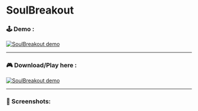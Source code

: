 # SoulBreakout

### :joystick: Demo : 

<a href="http://www.youtube.com/watch?feature=player_embedded&v=8Mj78w2EC54
" target="_blank"><img src="https://i.ytimg.com/an_webp/8Mj78w2EC54/mqdefault_6s.webp?du=3000&sqp=COiY_ZkG&rs=AOn4CLC5S0yBniWywLtuy_lavNo7ieS7Dg" 
alt="SoulBreakout demo" /></a>

---

### :video_game: Download/Play here : 


<a href="https://theremy.itch.io/soul-breakout
" target="_blank"><img src="https://static.itch.io/images/badge-color.svg" 
alt="SoulBreakout demo" /></a>

---

### :camera_flash: Screenshots: 


